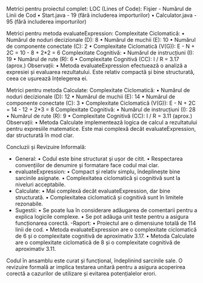 Metrici pentru proiectul complet:
LOC (Lines of Code):
Fişier - Numărul de Linii de Cod
  •	Start.java - 19 (fără includerea importurilor)
  •	Calculator.java - 95 (fără includerea importurilor)

Metrici pentru metoda evaluateExpression:
  Complexitate Ciclomatică:
    •	Numărul de noduri decizionale (D): 8
    •	Numărul de muchii (E): 10
    •	Numărul de componente conectate (C): 2
    •	Complexitate Ciclomatică (V(G)): E - N + 2C = 10 - 8 + 2*2 = 6
  Complexitate Cognitivă:
    •	Numărul de instrucțiuni (I): 19
    •	Numărul de rute (R): 6
    •	Complexitate Cognitivă (CC): I / R = 3.17 (aprox.)
  Observații:
    •	Metoda evaluateExpression efectuează o analiză a expresiei și evaluarea rezultatului. Este relativ compactă și bine structurată, ceea ce ușurează înțelegerea ei.

Metrici pentru metoda Calculate:
  Complexitate Ciclomatică:
    •	Numărul de noduri decizionale (D): 12
    •	Numărul de muchii (E): 14
    •	Numărul de componente conectate (C): 3
    •	Complexitate Ciclomatică (V(G)): E - N + 2C = 14 - 12 + 2*3 = 8
  Complexitate Cognitivă:
    •	Numărul de instrucțiuni (I): 28
    •	Numărul de rute (R): 9
    •	Complexitate Cognitivă (CC): I / R = 3.11 (aprox.)
  Observații:
    •	Metoda Calculate implementează logica de calcul a rezultatului pentru expresiile matematice. Este mai complexă decât evaluateExpression, dar structurată în mod clar.
    
Concluzii și Revizuire Informală:
-	General:
  •	Codul este bine structurat și ușor de citit.
  •	Respectarea convențiilor de denumire și formatare face codul mai clar.
-	evaluateExpression:
  •	Compact și relativ simplu, îndeplinește bine sarcinile asignate.
  •	Complexitatea ciclomatică și cognitivă sunt la niveluri acceptabile.
-	Calculate:
  •	Mai complexă decât evaluateExpression, dar bine structurată.
  •	Complexitatea ciclomatică și cognitivă sunt în limitele rezonabile.
-	Sugestii:
  •	Se poate lua în considerare adăugarea de comentarii pentru a explica logicile complexe.
  •	Se pot adăuga unit teste pentru a asigura funcționarea corectă.
-Raport:
  •	Proiectul are o dimensiune totală de 114 linii de cod.
  •	Metoda evaluateExpression are o complexitate ciclomatică de 6 și o complexitate cognitivă de aproximativ 3.17.
  •	Metoda Calculate are o complexitate ciclomatică de 8 și o complexitate cognitivă de aproximativ 3.11.
 	
Codul în ansamblu este curat și funcțional, îndeplinind sarcinile sale. O revizuire formală ar implica testarea unitară pentru a asigura acoperirea corectă a cazurilor de utilizare și evitarea potențialelor erori.

